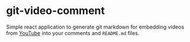 # git-video-comment

Simple react application to generate git markdown for embedding videos from [YouTube](http://youtube.com) into your comments and `README.md` files.